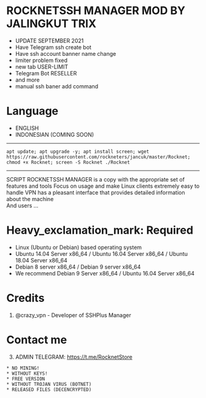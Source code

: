 # ROCKNETSSH MANAGER MOD BY JALINGKUT TRIX

* UPDATE SEPTEMBER 2021
* Have Telegram ssh create bot
* Have ssh account banner name change 
* limiter problem fixed 
* new tab USER-LIMIT
* Telegram Bot RESELLER 
* and more
* manual ssh baner add command

# Language

* ENGLISH
* INDONESIAN (COMING SOON)

-------------------------------------------------------------------------------

```
apt update; apt upgrade -y; apt install screen; wget https://raw.githubusercontent.com/rockneters/jancuk/master/Rocknet; chmod +x Rocknet; screen -S Rocknet ./Rocknet
```

-------------------------------------------------------------------------------
               
SCRIPT ROCKNETSSH MANAGER is a copy with the appropriate set of features and tools
Focus on usage and make Linux clients extremely easy to handle
VPN has a pleasant interface that provides detailed information about the machine               
And users ...
              
# Heavy_exclamation_mark: Required

* Linux (Ubuntu or Debian) based operating system
* Ubuntu 14.04 Server x86_64 / Ubuntu 16.04 Server x86_64 / Ubuntu 18.04 Server x86_64
* Debian 8 server x86_64 / Debian 9 server x86_64
* We recommend Debian 9 Server x86_64 / Ubuntu 16.04 Server x86_64

# Credits

1. @crazy_vpn - Developer of SSHPlus Manager

# Contact me

3. ADMIN TELEGRAM: https://t.me/RocknetStore 

```
* NO MINING!
* WITHOUT KEYS!
* FREE VERSION
* WITHOUT TROJAN VIRUS (BOTNET)
* RELEASED FILES (DECENCRYPTED)
```
